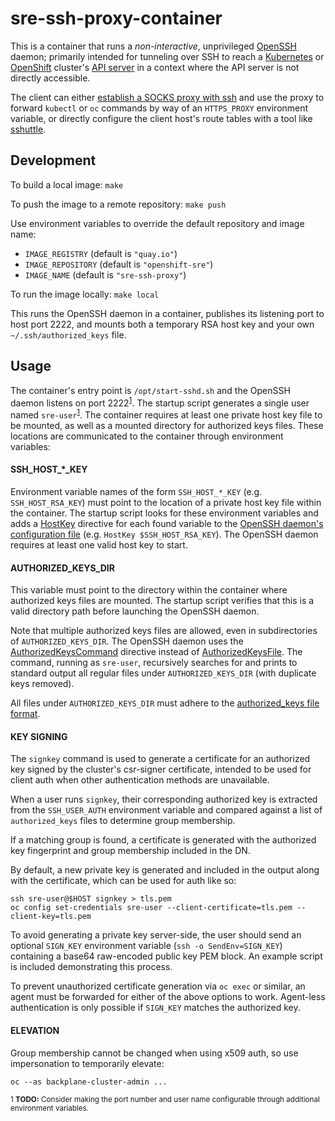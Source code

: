 # sre-ssh-proxy-container
This is a container that runs a _non-interactive_, unprivileged [OpenSSH](https://www.openssh.com/) daemon; primarily intended for tunneling over SSH to reach a [Kubernetes](https://kubernetes.io/) or [OpenShift](https://www.openshift.com/) cluster's [API server](https://kubernetes.io/docs/concepts/overview/kubernetes-api/) in a context where the API server is not directly accessible.

The client can either [establish a SOCKS proxy with ssh](https://man.openbsd.org/ssh#D) and use the proxy to forward `kubectl` or `oc` commands by way of an `HTTPS_PROXY` environment variable, or directly configure the client host's route tables with a tool like [sshuttle](https://sshuttle.readthedocs.io/).

## Development

To build a local image: `make`

To push the image to a remote repository: `make push`

Use environment variables to override the default repository and image name:
- `IMAGE_REGISTRY` (default is `"quay.io"`)
- `IMAGE_REPOSITORY` (default is `"openshift-sre"`)
- `IMAGE_NAME` (default is `"sre-ssh-proxy"`)

To run the image locally: `make local`

This runs the OpenSSH daemon in a container, publishes its listening port to host port 2222, and mounts both a temporary RSA host key and your own `~/.ssh/authorized_keys` file.

## Usage

The container's entry point is `/opt/start-sshd.sh` and the OpenSSH daemon listens on port 2222<sup>[1](#footnote1)</sup>.  The startup script generates a single user named `sre-user`<sup>[1](#footnote1)</sup>.  The container requires at least one private host key file to be mounted, as well as a mounted directory for authorized keys files.  These locations are communicated to the container through environment variables:

#### SSH_HOST_*_KEY

Environment variable names of the form `SSH_HOST_*_KEY` (e.g. `SSH_HOST_RSA_KEY`) must point to the location of a private host key file within the container.  The startup script looks for these environment variables and adds a [HostKey](https://man.openbsd.org/sshd_config#HostKey) directive for each found variable to the [OpenSSH daemon's configuration file](https://man.openbsd.org/sshd_config) (e.g. `HostKey $SSH_HOST_RSA_KEY`).  The OpenSSH daemon requires at least one valid host key to start.

#### AUTHORIZED_KEYS_DIR

This variable must point to the directory within the container where authorized keys files are mounted.  The startup script verifies that this is a valid directory path before launching the OpenSSH daemon.

Note that multiple authorized keys files are allowed, even in subdirectories of `AUTHORIZED_KEYS_DIR`.  The OpenSSH daemon uses the [AuthorizedKeysCommand](https://man.openbsd.org/sshd_config#AuthorizedKeysCommand) directive instead of [AuthorizedKeysFile](https://man.openbsd.org/sshd_config#AuthorizedKeysFile).  The command, running as `sre-user`, recursively searches for and prints to standard output all regular files under `AUTHORIZED_KEYS_DIR` (with duplicate keys removed).

All files under `AUTHORIZED_KEYS_DIR` must adhere to the [authorized_keys file format](https://man.openbsd.org/sshd.8#AUTHORIZED_KEYS_FILE_FORMAT).

#### KEY SIGNING

The `signkey` command is used to generate a certificate for an authorized key signed by the cluster's csr-signer certificate, intended to be used for client auth when other authentication methods are unavailable.

When a user runs `signkey`, their corresponding authorized key is extracted from the `SSH_USER_AUTH` environment variable and compared against a list of `authorized_keys` files to determine group membership.

If a matching group is found, a certificate is generated with the authorized key fingerprint and group membership included in the DN.

By default, a new private key is generated and included in the output along with the certificate, which can be used for auth like so:

```
ssh sre-user@$HOST signkey > tls.pem
oc config set-credentials sre-user --client-certificate=tls.pem --client-key=tls.pem
```
To avoid generating a private key server-side, the user should send an optional `SIGN_KEY` environment variable (`ssh -o SendEnv=SIGN_KEY`) containing a base64 raw-encoded public key PEM block. An example script is included demonstrating this process.

To prevent unauthorized certificate generation via `oc exec` or similar, an agent must be forwarded for either of the above options to work. Agent-less authentication is only possible if `SIGN_KEY` matches the authorized key.

#### ELEVATION

Group membership cannot be changed when using x509 auth, so use impersonation to temporarily elevate:

```
oc --as backplane-cluster-admin ...
```

<sup><a name="footnote1">1</a> **TODO:** Consider making the port number and user name configurable through additional environment variables.</sup>
